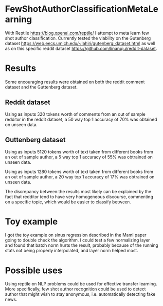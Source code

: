 # FewShotAuthorClassificationMetaLearning
With Reptile https://blog.openai.com/reptile/ I attempt to meta learn few shot author classification.
Currently tested the viability on the Gutenberg dataset https://web.eecs.umich.edu/~lahiri/gutenberg_dataset.html
as well as on this specific reddit dataset https://github.com/linanqiu/reddit-dataset.

# Results
Some encouraging results were obtained on both the reddit comment dataset and the Guttenberg dataset.
## Reddit dataset
Using as inputs 320 tokens worth of comments from an out of sample redditor in the reddit dataset, a 50 way top 1 accuracy of 70% was obtained on unseen data.

## Guttenberg dataset
Using as inputs 5120 tokens worth of text taken from different books from an out of sample author, a 5 way top 1 accuracy of 55% was obtrained on unseen data.

Using as inputs 1280 tokens worth of text taken from different books from an out of sample author, a 20 way top 1 accuracy of 17% was obtrained on unseen data.


The discrepancy between the results most likely can be explained by the fact that redditor tend to have very homogeneous
discourse, commenting on a specific topic, which would be easier to classify between.


# Toy example
I got the toy example on sinus regression described in the Maml paper going to double check the algorithm. I could test a few normalizing layer and found that batch norm hurts the result, probably because of the running stats not being properly interpolated, and layer norm helped most.

# Possible uses
Using reptile on NLP problems could be used for effective transfer learning.
More specifically, few shot author recognition could be used to detect author that might wish to stay anonymous, i.e. automatically detecting fake news.